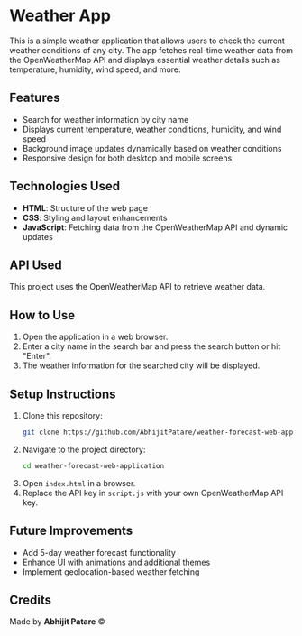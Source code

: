 # Weather App

This is a simple weather application that allows users to check the current weather conditions of any city. The app fetches real-time weather data from the OpenWeatherMap API and displays essential weather details such as temperature, humidity, wind speed, and more.

## Features
- Search for weather information by city name
- Displays current temperature, weather conditions, humidity, and wind speed
- Background image updates dynamically based on weather conditions
- Responsive design for both desktop and mobile screens

## Technologies Used
- **HTML**: Structure of the web page
- **CSS**: Styling and layout enhancements
- **JavaScript**: Fetching data from the OpenWeatherMap API and dynamic updates

## API Used
This project uses the OpenWeatherMap API to retrieve weather data.

## How to Use
1. Open the application in a web browser.
2. Enter a city name in the search bar and press the search button or hit "Enter".
3. The weather information for the searched city will be displayed.

## Setup Instructions
1. Clone this repository:
   ```sh
   git clone https://github.com/AbhijitPatare/weather-forecast-web-application.git
   ```
2. Navigate to the project directory:
   ```sh
   cd weather-forecast-web-application
   ```
3. Open `index.html` in a browser.
4. Replace the API key in `script.js` with your own OpenWeatherMap API key.

## Future Improvements
- Add 5-day weather forecast functionality
- Enhance UI with animations and additional themes
- Implement geolocation-based weather fetching

## Credits
Made by **Abhijit Patare** ©

